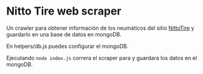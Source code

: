 # Nitto Tire web scraper

Un crawler para obtener información de los neumáticos del sitio [NittoTire](https://www.nittotire.com/) y guardarlo en una base de datos en mongoDB.

En helpers/db.js puedes configurar el mongoDB.

Ejecutando `node index.js` correra el scraper para y guardara los datos en el mongoDB.

